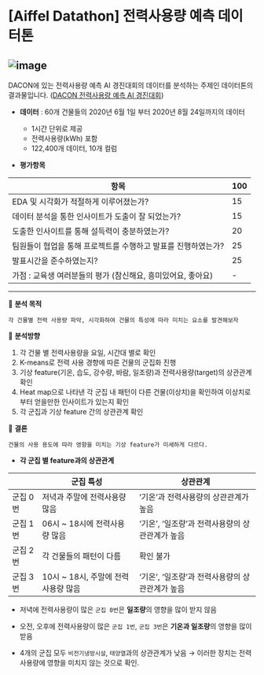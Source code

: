 # [Aiffel Datathon] 전력사용량 예측 데이터톤
![image](https://user-images.githubusercontent.com/97036411/188098053-65fd9fd1-6854-4492-aeb3-00a6dd260f0d.png)
---
DACON에 있는 전력사용량 예측 AI 경진대회의 데이터를 분석하는 주제인 데이터톤의 결과물입니다.
([DACON 전력사용량 예측 AI 경진대회](https://dacon.io/competitions/official/235736/overview/description))

- **데이터** : 60개 건물들의 2020년 6월 1일 부터 2020년 8월 24일까지의 데이터
    - 1시간 단위로 제공
    - 전력사용량(kWh) 포함
    - 122,400개 데이터, 10개 컬럼
  
  
- **평가항목**

| 항목 | 100 |
| --- | --- |
| EDA 및 시각화가 적절하게 이루어졌는가? | 15 |
| 데이터 분석을 통한 인사이트가 도출이 잘 되었는가? | 15 |
| 도출한 인사이트를 통해 설득력이 충분하였는가? | 20 |
| 팀원들이 협업을 통해 프로젝트를 수행하고 발표를 진행하였는가? | 25 |
| 발표시간을 준수하였는지? | 25 |
| 가점 : 교육생 여러분들의 평가 (참신해요, 흥미있어요, 좋아요) | - |


---
📌 **분석 목적**
    
    각 건물별 전력 사용량 파악, 시각화하여 건물의 특성에 따라 미치는 요소를 발견해보자
    
    
📌 **분석방향**
1. 각 건물 별 전력사용량을 요일, 시간대 별로 확인
2. K-means로 전력 사용 경향에 따른 건물의 군집화 진행
3. 기상 feature(기온, 습도, 강수량, 바람, 일조량)과 전력사용량(target)의 상관관계 확인
4. Heat map으로 나타낸 각 군집 내 패턴이 다른 건물(이상치)을 확인하여 이상치로부터 얻을만한 인사이트가 있는지 확인
5. 각 군집과 기상 feature 간의 상관관계 확인
    
    
 
📌 **결론**
    
    건물의 사용 용도에 따라 영향을 미치는 기상 feature가 미세하게 다르다.
    
- **각 군집 별 feature과의 상관관계**

|  | 군집 특성 | 상관관계 |
| --- | --- | --- |
| 군집 0번 | 저녁과 주말에 전력사용량 많음 | ‘기온’과 전력사용량의 상관관계가 높음 |
| 군집 1번 | 06시 ~ 18시에 전력사용량 많음 | ‘기온’, ‘일조량’과 전력사용량의 상관관계가 높음 |
| 군집 2번 | 각 건물들의 패턴이 다름 | 확인 불가 |
| 군집 3번 | 10시 ~ 18시, 주말에 전력사용량 많음 | ‘기온’, ‘일조량’과 전력사용량의 상관관계가 높음 |

- 저녁에 전력사용량이 많은 `군집 0번`은 **일조량**의 영향을 많이 받지 않음
- 오전, 오후에 전력사용량이 많은 `군집 1번`, `군집 3번`은 **기온과 일조량**의 영향을 많이 받음
    
- 4개의 군집 모두 `비전기냉방시설`, `태양열`과의 상관관계가 낮음
    → 이러한 장치는 전력사용량에 영향을 미치지 않는 것으로 확인.

